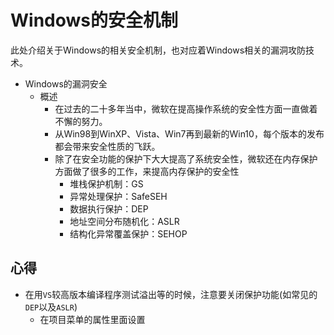 # Windows的安全机制

此处介绍关于Windows的相关安全机制，也对应着Windows相关的漏洞攻防技术。

* Windows的漏洞安全
  * 概述
    * 在过去的二十多年当中，微软在提高操作系统的安全性方面一直做着不懈的努力。
    * 从Win98到WinXP、Vista、Win7再到最新的Win10，每个版本的发布都会带来安全性质的飞跃。
    * 除了在安全功能的保护下大大提高了系统安全性，微软还在内存保护方面做了很多的工作，来提高内存保护的安全性
      * 堆栈保护机制：GS
      * 异常处理保护：SafeSEH
      * 数据执行保护：DEP
      * 地址空间分布随机化：ASLR
      * 结构化异常覆盖保护：SEHOP

## 心得

* 在用`VS`较高版本编译程序测试溢出等的时候，注意要关闭保护功能(如常见的`DEP`以及`ASLR`)
  * 在项目菜单的属性里面设置
